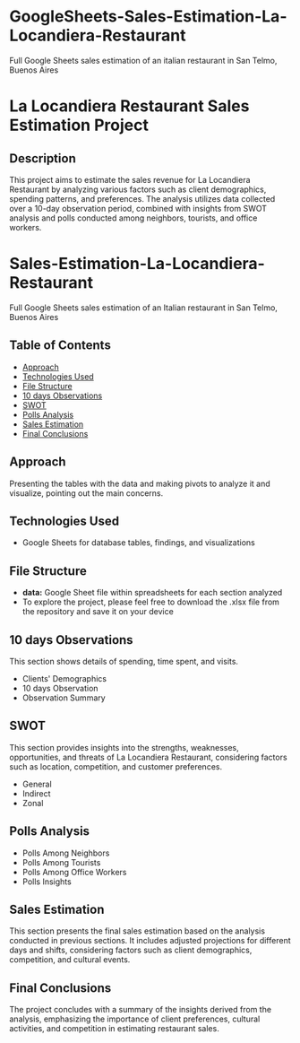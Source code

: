 # GoogleSheets-Sales-Estimation-La-Locandiera-Restaurant
Full Google Sheets sales estimation of an italian restaurant in San Telmo, Buenos Aires

# La Locandiera Restaurant Sales Estimation Project

## Description
This project aims to estimate the sales revenue for La Locandiera Restaurant by analyzing various factors such as client demographics, spending patterns, and preferences. The analysis utilizes data collected over a 10-day observation period, combined with insights from SWOT analysis and polls conducted among neighbors, tourists, and office workers.


# Sales-Estimation-La-Locandiera-Restaurant
Full Google Sheets sales estimation of an Italian restaurant in San Telmo, Buenos Aires

## Table of Contents
- [Approach](#approach)
- [Technologies Used](#technologies-used)
- [File Structure](#file-structure)
- [10 days Observations](#10-days-observations)
- [SWOT](#swot)
- [Polls Analysis](#polls-analysis)
- [Sales Estimation](#sales-estimation)
- [Final Conclusions](#final-conclusions)

## Approach
Presenting the tables with the data and making pivots to analyze it and visualize, pointing out the main concerns.

## Technologies Used
- Google Sheets for database tables, findings, and visualizations

## File Structure
- **data:** Google Sheet file within spreadsheets for each section analyzed
- To explore the project, please feel free to download the .xlsx file from the repository and save it on your device


## 10 days Observations
This section shows details of spending, time spent, and visits.
- Clients' Demographics
- 10 days Observation
- Observation Summary

## SWOT
This section provides insights into the strengths, weaknesses, opportunities, and threats of La Locandiera Restaurant, considering factors such as location, competition, and customer preferences.
- General
- Indirect
- Zonal

## Polls Analysis
- Polls Among Neighbors
- Polls Among Tourists
- Polls Among Office Workers
- Polls Insights

## Sales Estimation
This section presents the final sales estimation based on the analysis conducted in previous sections. It includes adjusted projections for different days and shifts, considering factors such as client demographics, competition, and cultural events.

## Final Conclusions
The project concludes with a summary of the insights derived from the analysis, emphasizing the importance of client preferences, cultural activities, and competition in estimating restaurant sales.
